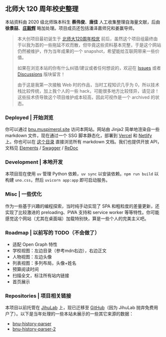 ## 北师大 120 周年校史整理

本站资料由 2020 级北师珠本科生 **蔡伟俊**、**唐佳** 人工收集整理自海量文献，后由 **徐景喆**、[**庄毅辉**](https://github.com/CNSeniorious000 "Muspi Merol") 略加处理。项目成员还包括潘泽嘉师兄和姜赢导师。

> 本大创项目最初诞生于 [北师大120周年校庆](https://120th.bnu.edu.cn/) 前后，虽然这个项目组最终由于以我为首的一些拖延不欢而散，但毕竟这些资料基本完整，于是这个网站仍然被维护，作为当年成果的一个 snapshot，希望能给互联网带来一些价值。
>
> 如果在浏览本站的你有什么纠错/建议或者任何想说的，欢迎在 [Issues](https://github.com/CNSeniorious000/bnu-history-120/issues) 或者 [Discussions](https://github.com/CNSeniorious000/bnu-history-120/discussions) 版块留言！
>
> 由于这是我第一次接触 Web 时的作品，当时工程知识几乎为 0，所以技术栈比较传统，加上我个人的一些 hack，可能很多地方比较怪异，请见谅！这些技术债导致这个项目维护成本较高，因此可视作是一个 archived 的状态。

### Deployed | 开始浏览

你可以通过 [bnu.muspimerol.site](https://bnu.muspimerol.site/) 访问本网站。网站由 Jinja2 简单地渲染自一些 markdown 文件，现在通过一个 SSG 脚本静态化，部署到 [Vercel](https://bnu120.vercel.app/) 和 [Netlify](https://bnu120.netlify.app/) 上。你也可以在 [这个目录](https://github.com/CNSeniorious000/bnu-history-120/tree/master/data) 直接浏览所有 markdown 文档。我们也提供开放 API，文档见 [Elements](https://bnu.muspimerol.site/api) / [Swagger](https://bnu.muspimerol.site/docs) / [ReDoc](https://bnu.muspimerol.site/redoc)

### Development | 本地开发

本项目现在使用 `uv` 管理 Python 依赖，`uv sync` 以安装依赖。`npm run build` 以构建 `uno.css`，然后 `uvicorn app:app` 即可启动服务。

### Misc | 一些优化

作为一些基于兴趣的编程探索，当时纯手动实现了 SPA 和粗粒度的差量更新，还实现了比较激进的 preloading、PWA 支持和 service worker 等等特性。你可能感觉这个网站（尤其在桌面端）加载特别快，算是一些个人的完美主义吧。

### Roadmap | 以前写的 TODO（不会做了）

- 适配 Open Graph 特性
- 学校视图：左边目录（参考mdn右边），右边正文
- 人物视图：左边头像
- 列表视图：多列布局，头像+姓名
- 预算阅读时间
- 扫描全文，标注所有站内链接
- 首页展示

### Repositories | 项目相关链接

本项目以前托管在 [JihuLab](https://jihulab.com/CNSeniorious000/bnu-history-120) 上，现已迁移至 [GitHub](https://github.com/CNSeniorious000/bnu-history-120)（因为 JihuLab 抛弃免费用户了）。以下是当年处理的一些本站未展示的一些其它来源的数据：

- [bnu-history-parser](https://jihulab.com/CNSeniorious000/bnu-history-parser)
- [bnu-history-parser-2](https://jihulab.com/CNSeniorious000/bnu-history-parser-2)
